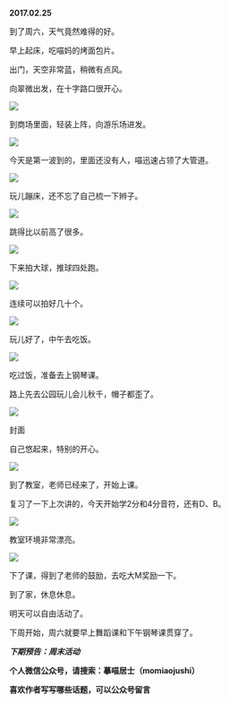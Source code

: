 
          
            
**2017.02.25**

到了周六，天气竟然难得的好。

早上起床，吃喵妈的烤面包片。

出门，天空非常蓝，稍微有点风。

向翠微出发，在十字路口很开心。




![](img/51001-612274abac115d28.jpg)




到商场里面，轻装上阵，向游乐场进发。




![](img/51001-e34e053f382c8523.jpg)




今天是第一波到的，里面还没有人，喵迅速占领了大管道。




![](img/51001-1bd6bdbe626722e0.jpg)




玩儿蹦床，还不忘了自己梳一下辫子。




![](img/51001-f60d917a72f04259.jpg)




跳得比以前高了很多。




![](img/51001-043d96b8fbd412c5.jpg)




下来拍大球，推球四处跑。




![](img/51001-696d88a3bb5e8728.jpg)




连续可以拍好几十个。




![](img/51001-d848499cd3ccc5ac.jpg)




玩儿好了，中午去吃饭。




![](img/51001-f65bd59ff7bf3397.jpg)




吃过饭，准备去上钢琴课。

路上先去公园玩儿会儿秋千，帽子都歪了。




![](img/51001-deedc8dde87fd0d3.jpg)

封面


自己悠起来，特别的开心。




![](img/51001-37ddb00709c9ce1c.jpg)




到了教室，老师已经来了，开始上课。

复习了一下上次讲的，今天开始学2分和4分音符，还有D、B。




![](img/51001-5d60a10eccee52c7.jpg)




教室环境非常漂亮。




![](img/51001-005ff3a5f7b0fcaa.jpg)




下了课，得到了老师的鼓励，去吃大M奖励一下。

到了家，休息休息。

明天可以自由活动了。

下周开始，周六就要早上舞蹈课和下午钢琴课贯穿了。


***下期预告：周末活动***


**个人微信公众号，请搜索：摹喵居士（momiaojushi）**

**喜欢作者写写哪些话题，可以公众号留言**

          
        